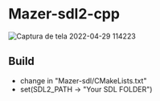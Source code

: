 # Mazer-sdl2-cpp

![Captura de tela 2022-04-29 114223](https://user-images.githubusercontent.com/36571620/165968277-dacdcceb-9617-4485-8c15-3456983a2ae7.png)

## Build
- change in "Mazer-sdl/CMakeLists.txt"
- set(SDL2_PATH -> "Your SDL FOLDER")
